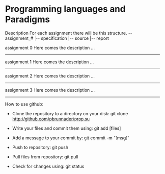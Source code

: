 Programming languages and Paradigms
=======
Description
For each assignment there will be this structure.
-- assignment_#
   |-- specification
   |-- source
   |-- report

assignment 0
Here comes the description ...

------

assignment 1
Here comes the description ...

------

assignment 2
Here comes the description ...

------

assignment 3
Here comes the description ...

------

How to use github:
 - Clone the repository to a directory on your disk: git clone http://github.com/pbrunnader/prop.su
 - Write your files and commit them using: git add [files]
 - Add a message to your commit by: git commit -m "[msg]"
 - Push to repository: git push
 - Pull files from repository: git pull

 - Check for changes using: git status
